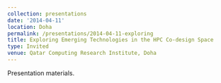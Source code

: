 ```yaml
---
collection: presentations
date: '2014-04-11'
location: Doha
permalink: /presentations/2014-04-11-exploring
title: Exploring Emerging Technologies in the HPC Co-design Space
type: Invited
venue: Qatar Computing Research Institute, Doha
---
```


Presentation materials.
